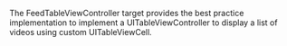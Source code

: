 The FeedTableViewController target provides the best practice implementation to implement a UITableViewController to display a list of videos using custom UITableViewCell.
